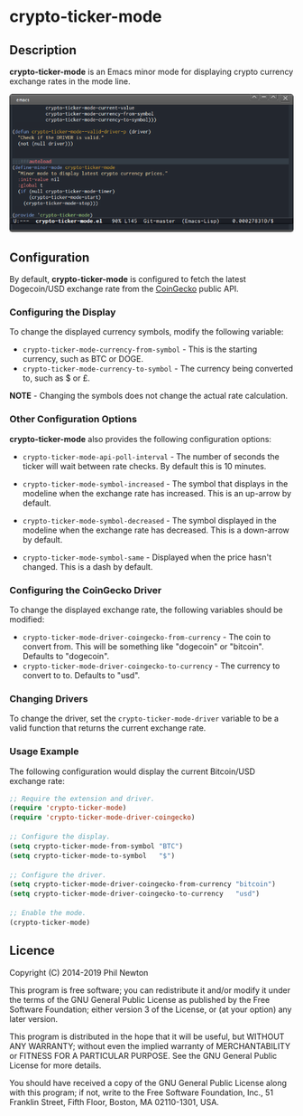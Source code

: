 # crypto-ticker-mode

## Description

**crypto-ticker-mode** is an Emacs minor mode for displaying crypto currency
exchange rates in the mode line.

![crypto-ticker-mode](/crypto-ticker-mode.png)


## Configuration

By default, **crypto-ticker-mode** is configured to fetch the latest
Dogecoin/USD exchange rate from the [CoinGecko](https://coingecko.com/) public API.


### Configuring the Display

To change the displayed currency symbols, modify the following variable:

* `crypto-ticker-mode-currency-from-symbol` - This is the starting currency,
  such as BTC or DOGE.
* `crypto-ticker-mode-currency-to-symbol` - The currency being converted to,
  such as $ or £.

**NOTE** - Changing the symbols does not change the actual rate calculation.


### Other Configuration Options

**crypto-ticker-mode** also provides the following configuration options:

* `crypto-ticker-mode-api-poll-interval` - The number of seconds the ticker will
  wait between rate checks. By default this is 10 minutes.

* `crypto-ticker-mode-symbol-increased` - The symbol that displays in the
  modeline when the exchange rate has increased. This is an up-arrow by default.

* `crypto-ticker-mode-symbol-decreased` - The symbol displayed in the modeline
  when the exchange rate has decreased. This is a down-arrow by default.

* `crypto-ticker-mode-symbol-same` - Displayed when the price hasn't
  changed. This is a dash by default.


### Configuring the CoinGecko Driver

To change the displayed exchange rate, the following variables should be
modified:

* `crypto-ticker-mode-driver-coingecko-from-currency` - The coin to convert
  from. This will be something like "dogecoin" or "bitcoin". Defaults to "dogecoin".
* `crypto-ticker-mode-driver-coingecko-to-currency` - The currency to convert to
  to. Defaults to "usd".


### Changing Drivers

To change the driver, set the `crypto-ticker-mode-driver` variable to be a valid
function that returns the current exchange rate. 


### Usage Example

The following configuration would display the current Bitcoin/USD exchange rate:

```el
;; Require the extension and driver.
(require 'crypto-ticker-mode)
(require 'crypto-ticker-mode-driver-coingecko)

;; Configure the display.
(setq crypto-ticker-mode-from-symbol "BTC")
(setq crypto-ticker-mode-to-symbol   "$")

;; Configure the driver.
(setq crypto-ticker-mode-driver-coingecko-from-currency "bitcoin")
(setq crypto-ticker-mode-driver-coingecko-to-currency   "usd")

;; Enable the mode.
(crypto-ticker-mode)
```


## Licence

Copyright (C) 2014-2019 Phil Newton

This program is free software; you can redistribute it and/or modify it under
the terms of the GNU General Public License as published by the Free Software
Foundation; either version 3 of the License, or (at your option) any later
version.

This program is distributed in the hope that it will be useful, but WITHOUT ANY
WARRANTY; without even the implied warranty of MERCHANTABILITY or FITNESS FOR A
PARTICULAR PURPOSE. See the GNU General Public License for more details.

You should have received a copy of the GNU General Public License along with
this program; if not, write to the Free Software Foundation, Inc., 51 Franklin
Street, Fifth Floor, Boston, MA 02110-1301, USA.
